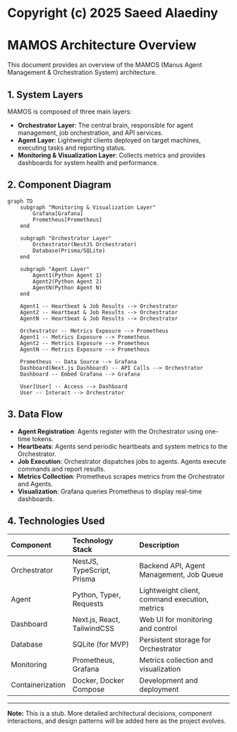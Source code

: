 # Copyright (c) 2025 Saeed Alaediny
# MAMOS Architecture Overview

This document provides an overview of the MAMOS (Manus Agent Management & Orchestration System) architecture.

## 1. System Layers

MAMOS is composed of three main layers:

*   **Orchestrator Layer**: The central brain, responsible for agent management, job orchestration, and API services.
*   **Agent Layer**: Lightweight clients deployed on target machines, executing tasks and reporting status.
*   **Monitoring & Visualization Layer**: Collects metrics and provides dashboards for system health and performance.

## 2. Component Diagram

```mermaid
graph TD
    subgraph "Monitoring & Visualization Layer"
        Grafana[Grafana]
        Prometheus[Prometheus]
    end

    subgraph "Orchestrator Layer"
        Orchestrator(NestJS Orchestrator)
        Database(Prisma/SQLite)
    end

    subgraph "Agent Layer"
        Agent1(Python Agent 1)
        Agent2(Python Agent 2)
        AgentN(Python Agent N)
    end

    Agent1 -- Heartbeat & Job Results --> Orchestrator
    Agent2 -- Heartbeat & Job Results --> Orchestrator
    AgentN -- Heartbeat & Job Results --> Orchestrator

    Orchestrator -- Metrics Exposure --> Prometheus
    Agent1 -- Metrics Exposure --> Prometheus
    Agent2 -- Metrics Exposure --> Prometheus
    AgentN -- Metrics Exposure --> Prometheus

    Prometheus -- Data Source --> Grafana
    Dashboard(Next.js Dashboard) -- API Calls --> Orchestrator
    Dashboard -- Embed Grafana --> Grafana

    User[User] -- Access --> Dashboard
    User -- Interact --> Orchestrator
```

## 3. Data Flow

*   **Agent Registration**: Agents register with the Orchestrator using one-time tokens.
*   **Heartbeats**: Agents send periodic heartbeats and system metrics to the Orchestrator.
*   **Job Execution**: Orchestrator dispatches jobs to agents. Agents execute commands and report results.
*   **Metrics Collection**: Prometheus scrapes metrics from the Orchestrator and Agents.
*   **Visualization**: Grafana queries Prometheus to display real-time dashboards.

## 4. Technologies Used

| Component       | Technology Stack         | Description                                    |
| :-------------- | :----------------------- | :--------------------------------------------- |
| Orchestrator    | NestJS, TypeScript, Prisma | Backend API, Agent Management, Job Queue       |
| Agent           | Python, Typer, Requests  | Lightweight client, command execution, metrics |
| Dashboard       | Next.js, React, TailwindCSS| Web UI for monitoring and control              |
| Database        | SQLite (for MVP)         | Persistent storage for Orchestrator            |
| Monitoring      | Prometheus, Grafana      | Metrics collection and visualization           |
| Containerization| Docker, Docker Compose   | Development and deployment                     |

---

**Note:** This is a stub. More detailed architectural decisions, component interactions, and design patterns will be added here as the project evolves.
